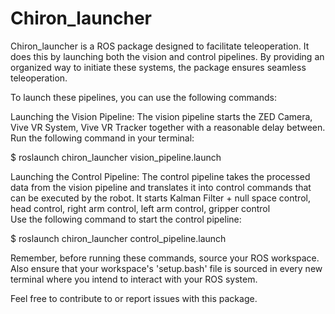 # Chiron_launcher
Chiron_launcher is a ROS package designed to facilitate teleoperation. It does this by launching both the vision and control pipelines. By providing an organized way to initiate these systems, the package ensures seamless teleoperation.

To launch these pipelines, you can use the following commands:

Launching the Vision Pipeline:
The vision pipeline starts the ZED Camera, Vive VR System, Vive VR Tracker together with a reasonable delay between. 
Run the following command in your terminal:

$ roslaunch chiron_launcher vision_pipeline.launch

Launching the Control Pipeline:
The control pipeline takes the processed data from the vision pipeline and translates it into control commands that can be executed by the robot. It starts Kalman Filter + null space control, head control, right arm control, left arm control, gripper control  
Use the following command to start the control pipeline:

$ roslaunch chiron_launcher control_pipeline.launch

Remember, before running these commands, source your ROS workspace. Also ensure that your workspace's 'setup.bash' file is sourced in every new terminal where you intend to interact with your ROS system.

Feel free to contribute to or report issues with this package. 